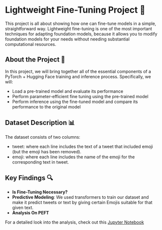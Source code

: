 # Lightweight Fine-Tuning Project 🚀
This project is all about showing how one can fine-tune models in a simple, straightforward way. Lightweight fine-tuning is one of the most important techniques for adapting foundation models, because it allows you to modify foundation models for your needs without needing substantial computational resources.

## About the Project 📄

In this project, we will bring together all of the essential components of a PyTorch + Hugging Face training and inference process. Specifically, we will:

- Load a pre-trained model and evaluate its performance
- Perform parameter-efficient fine tuning using the pre-trained model
- Perform inference using the fine-tuned model and compare its performance to the original model

## Dataset Description 📊

The dataset consists of two columns:

- tweet: where each line includes the text of a tweet that included emoji (but the emoji has been removed).
- emoji: where each line includes the name of the emoji for the corresponding text in tweet.

## Key Findings 🔍

- **Is Fine-Tuning Necessary?**
- **Predictive Modeling**: We used transformers to train our dataset and make it predict tweets or text by giving certain Emojis suitable for that given text.
- **Analysis On PEFT**

For a detailed look into the analysis, check out this [Jupyter Notebook](https://github.com/DrRuin/Lightweight-Fine-Tuning/blob/main/LightweightFineTuning.ipynb)
